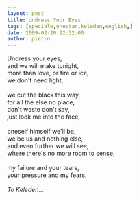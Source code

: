 ```yaml
---
layout: post
title: Undress Your Eyes
tags: [speciale,onestar,keleden,english,]
date: 2009-02-20 22:32:00
author: pietro
---
```

Undress your eyes,<br/>and we will make tonight,<br/>more than love, or fire or ice,<br/>we don't need light,<br/><br/>we cut the black this way,<br/>for all the else no place,<br/>don't waste don't say,<br/>just look me into the face,<br/><br/>oneself himself we'll be,<br/>we be us and nothing else,<br/>and even further we will see,<br/>where there's no more room to sense,<br/><br/>my failure and your tears,<br/>your pressure and my fears.<br/><br/><span style="font-style: italic">To Keleden...</span>
